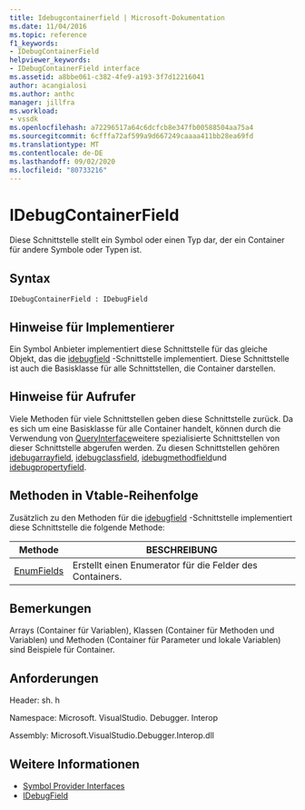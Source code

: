 ```yaml
---
title: Idebugcontainerfield | Microsoft-Dokumentation
ms.date: 11/04/2016
ms.topic: reference
f1_keywords:
- IDebugContainerField
helpviewer_keywords:
- IDebugContainerField interface
ms.assetid: a8bbe061-c382-4fe9-a193-3f7d12216041
author: acangialosi
ms.author: anthc
manager: jillfra
ms.workload:
- vssdk
ms.openlocfilehash: a72296517a64c6dcfcb8e347fb00588504aa75a4
ms.sourcegitcommit: 6cfffa72af599a9d667249caaaa411bb28ea69fd
ms.translationtype: MT
ms.contentlocale: de-DE
ms.lasthandoff: 09/02/2020
ms.locfileid: "80733216"
---
```

# <a name="idebugcontainerfield"></a>IDebugContainerField
Diese Schnittstelle stellt ein Symbol oder einen Typ dar, der ein Container für andere Symbole oder Typen ist.

## <a name="syntax"></a>Syntax

```
IDebugContainerField : IDebugField
```

## <a name="notes-for-implementers"></a>Hinweise für Implementierer
 Ein Symbol Anbieter implementiert diese Schnittstelle für das gleiche Objekt, das die [idebugfield](../../../extensibility/debugger/reference/idebugfield.md) -Schnittstelle implementiert. Diese Schnittstelle ist auch die Basisklasse für alle Schnittstellen, die Container darstellen.

## <a name="notes-for-callers"></a>Hinweise für Aufrufer
 Viele Methoden für viele Schnittstellen geben diese Schnittstelle zurück. Da es sich um eine Basisklasse für alle Container handelt, können durch die Verwendung von [QueryInterface](/cpp/atl/queryinterface)weitere spezialisierte Schnittstellen von dieser Schnittstelle abgerufen werden. Zu diesen Schnittstellen gehören [idebugarrayfield](../../../extensibility/debugger/reference/idebugarrayfield.md), [idebugclassfield](../../../extensibility/debugger/reference/idebugclassfield.md), [idebugmethodfield](../../../extensibility/debugger/reference/idebugmethodfield.md)und [idebugpropertyfield](../../../extensibility/debugger/reference/idebugpropertyfield.md).

## <a name="methods-in-vtable-order"></a>Methoden in Vtable-Reihenfolge
 Zusätzlich zu den Methoden für die [idebugfield](../../../extensibility/debugger/reference/idebugfield.md) -Schnittstelle implementiert diese Schnittstelle die folgende Methode:

|Methode|BESCHREIBUNG|
|------------|-----------------|
|[EnumFields](../../../extensibility/debugger/reference/idebugcontainerfield-enumfields.md)|Erstellt einen Enumerator für die Felder des Containers.|

## <a name="remarks"></a>Bemerkungen
 Arrays (Container für Variablen), Klassen (Container für Methoden und Variablen) und Methoden (Container für Parameter und lokale Variablen) sind Beispiele für Container.

## <a name="requirements"></a>Anforderungen
 Header: sh. h

 Namespace: Microsoft. VisualStudio. Debugger. Interop

 Assembly: Microsoft.VisualStudio.Debugger.Interop.dll

## <a name="see-also"></a>Weitere Informationen
- [Symbol Provider Interfaces](../../../extensibility/debugger/reference/symbol-provider-interfaces.md)
- [IDebugField](../../../extensibility/debugger/reference/idebugfield.md)
